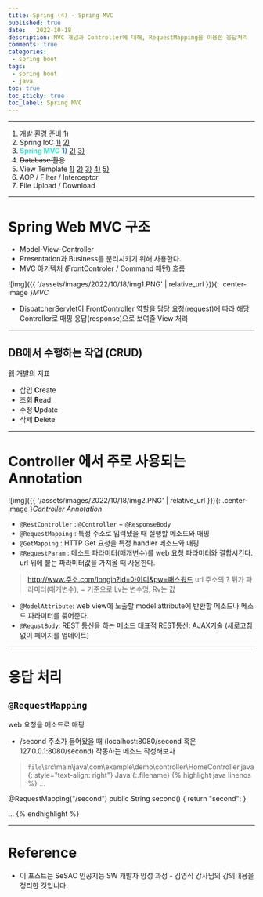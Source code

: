 ```yaml
---
title: Spring (4) - Spring MVC
published: true
date:   2022-10-18
description: MVC 개념과 Controller에 대해, RequestMapping을 이용한 응답처리
comments: true
categories:
 - spring boot
tags:
 - spring boot
 - java
toc: true
toc_sticky: true
toc_label: Spring MVC
---
```

---
1. 개발 환경 준비 [1)](/spring%20boot/Spring-(01)-%EA%B0%9C%EB%B0%9C-%ED%99%98%EA%B2%BD-%EC%A4%80%EB%B9%84/)
2. Spring IoC [1)](/spring%20boot/Spring-(02)-Spring-IoC/) [2)](/spring%20boot/Spring-(03)-Spring-IoC-2nd/)
3. <span style="color:Turquoise">**Spring MVC**</span> <span style="color:SteelBlue">**1)**</span> [2)](/spring%20boot/Spring-(05)-Spring-MVC-2nd/) [3)](/spring%20boot/Spring-(06)-Spring-MVC-3rd/)
4. ~~Database 활용~~
5. View Template [1)](/spring%20boot/Spring-(07)-View-Template/) [2)](/spring%20boot/Spring-(08)-View-Template-2nd/) [3)](/spring%20boot/Spring-(09)-View-Template-3rd/) [4)](/spring%20boot/Spring-(10)-View-Template-4th/) [5)](/spring%20boot/Spring-(11)-View-Template-5th/)
6. AOP / Filter / Interceptor
7. File Upload / Download

---
# Spring Web MVC 구조
* Model-View-Controller
* Presentation과 Business를 분리시키기 위해 사용한다.
* MVC 아키텍처 (FrontControler / Command 패턴) 흐름

![img]({{ '/assets/images/2022/10/18/img1.PNG' | relative_url }}){: .center-image }*MVC*

* DispatcherServlet이 FrontController 역할을 담당
    요청(request)에 따라 해당 Controller로 매핑
    응답(response)으로 보여줄 View 처리


---
## DB에서 수행하는 작업 (CRUD)
웹 개발의 지표

* 삽입 **C**reate
* 조회 **R**ead
* 수정 **U**pdate
* 삭제 **D**elete

---
# Controller 에서 주로 사용되는 Annotation

![img]({{ '/assets/images/2022/10/18/img2.PNG' | relative_url }}){: .center-image }*Controller Annotation*

* `@RestController` : `@Controller` + `@ResponseBody`
* `@RequestMapping` : 특정 주소로 입력됐을 때 실행할 메소드와 매핑
* `@GetMapping` : HTTP Get 요청을 특정 handler 메소드와 매핑
* `@RequestParam` : 메소드 파라미터(매개변수)를 web 요청 파라미터와 결합시킨다.
    url 뒤에 붙는 파라미터값을 가져올 때 사용한다.

>http://www.주소.com/longin?id=아이디&pw=패스워드
url 주소의 ? 뒤가 파라미터(매개변수), = 기준으로 Lv는 변수명, Rv는 값

* `@ModelAttribute`: web view에 노출할 model attribute에 반환할 메소드나 메소드 파라미터를 묶어준다.
* `@RequstBody`: REST 통신을 하는 메소드
    대표적 REST통신: AJAX기술 (새로고침 없이 페이지를 업데이트)

---
# 응답 처리

## `@RequestMapping`
web 요청을 메소드로 매핑

* /second 주소가 들어왔을 때 (localhost:8080/second 혹은 127.0.0.1:8080/second) 작동하는 메소드 작성해보자

> `file`\src\main\java\com\example\demo\controller\HomeController.java
{: style="text-align: right"}
>Java
{:.filename}
{% highlight java linenos %}
...

@RequestMapping("/second")
public String second() {
    return "second";
}

...
{% endhighlight %}

---
# Reference

* 이 포스트는 SeSAC 인공지능 SW 개발자 양성 과정 - 김영식 강사님의 강의내용을 정리한 것입니다.